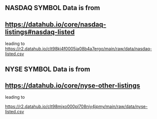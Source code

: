 ## NASDAQ SYMBOL Data is from

## https://datahub.io/core/nasdaq-listings#nasdaq-listed

leading to https://r2.datahub.io/clt98kj4f0005ia08b4a7ergo/main/raw/data/nasdaq-listed.csv

## NYSE SYMBOL Data is from

## https://datahub.io/core/nyse-other-listings

leading to 

https://r2.datahub.io/clt98mjxo000pl708niy4jpmy/main/raw/data/nyse-listed.csv